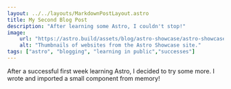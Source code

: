 ```yaml
---
layout: ../../layouts/MarkdownPostLayout.astro
title: My Second Blog Post
description: "After learning some Astro, I couldn't stop!"
image: 
    url: "https://astro.build/assets/blog/astro-showcase/astro-showcase-screenshot.jpg"
    alt: "Thumbnails of websites from the Astro Showcase site."
tags: ["astro", "blogging", "learning in public","successes"]
---
```

After a successful first week learning Astro, I decided to try some more. I wrote and imported a small component from memory!